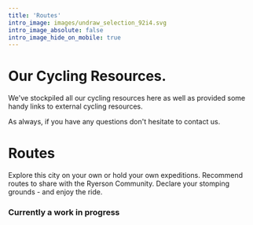 ```yaml
---
title: 'Routes'
intro_image: images/undraw_selection_92i4.svg
intro_image_absolute: false
intro_image_hide_on_mobile: true
---
```


# Our Cycling Resources.

We've stockpiled all our cycling resources here as well as provided some handy
links to external cycling resources.

As always, if you have any questions don't hesitate to contact us.
# Routes

Explore this city on your own or hold your own expeditions. Recommend routes to share with the Ryerson Community. Declare your stomping grounds - and enjoy the ride.
### Currently a work in progress